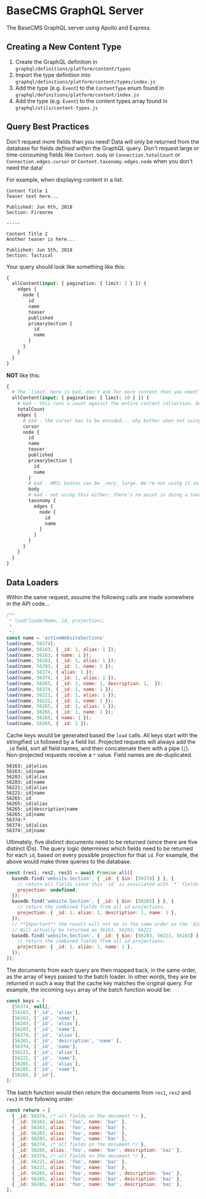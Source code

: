 # BaseCMS GraphQL Server
The BaseCMS GraphQL server using Apollo and Express.

## Creating a New Content Type
1. Create the GraphQL definition in `graphql/definitions/platform/content/types`
2. Import the type definition into `graphql/definitions/platform/content/types/index.js`
3. Add the type (e.g. `Event`) to the `ContentType` enum found in `graphql/definitions/platform/content/index.js`
4. Add the type (e.g. `Event`) to the content types array found in `graphql/utils/content-types.js`

## Query Best Practices
Don't request more fields than you need! Data will only be returned from the database for fields _defined_ within the GraphQL query. Don't request large or time-consuming fields like `Content.body` or `Connection.totalCount` or `Connection.edges.cursor` or `Content.taxonomy.edges.node` when you don't need the data!

For example, when displaying content in a list:
```
Content Title 1
Teaser text here...

Published: Jun 6th, 2018
Section: Firearms

-----

Content Title 2
Another teaser is here...

Published: Jun 5th, 2018
Section: Tactical
```
Your query should look like something like this:
```graphql
{
  allContent(input: { pagination: { limit: 2 } }) {
    edges {
      node {
        id
        name
        teaser
        published
        primarySection {
          id
          name
        }
      }
    }
  }
}
```
**NOT** like this:
```graphql
{
  # The `limit` here is bad, don't ask for more content than you need!
  allContent(input: { pagination: { limit: 10 } }) {
    # bad - this runs a count against the entire content collection. Don't do it unless you need it.
    totalCount
    edges {
      # bad - the cursor has to be encoded... why bother when not using?
      cursor
      node {
        id
        name
        teaser
        published
        primarySection {
          id
          name
        }
        # bad - HMTL bodies can be _very_ large. We're not using it so don't request it. :)
        body
        # bad - not using this either: there's no point in doing a taxonomy query.
        taxonomy {
          edges {
            node {
              id
              name
            }
          }
        }
      }
    }
  }
}
```
## Data Loaders
Within the same request, assume the following calls are made somewhere in the API code...
```js
/**
 * load(loaderName, id, projection);
 *
 */
const name = 'activeWebsiteSections'
load(name, 56374);
load(name, 56163, { _id: 1, alias: 1 });
load(name, 56163, { name: 1 });
load(name, 56203, { _id: 1, alias: 1 });
load(name, 56203, { _id: 1, name: 1 });
load(name, 56374, { alias: 1 });
load(name, 56374, { _id: 1, alias: 1 });
load(name, 56265, { _id: 1, name: 1, description: 1,  });
load(name, 56374, { _id: 1, name: 1 });
load(name, 56221, { _id: 1, alias: 1 });
load(name, 56221, { _id: 1, name: 1 });
load(name, 56265, { _id: 1, alias: 1 });
load(name, 56265, { _id: 1, name: 1 });
load(name, 56265, { name: 1 });
load(name, 56265, { _id: 1 });
```

Cache keys would be generated based the `load` calls. All keys start with the stringified `id` followed by a field list.  Projected requests will always add the `_id` field, sort all field names, and then concatenate them with a pipe (`|`). Non-projected requests receive a `*` value. Field names are de-duplicated.
```
56163:_id|alias
56163:_id|name
56203:_id|alias
56203:_id|name
56221:_id|alias
56221:_id|name
56265:_id
56265:_id|alias
56265:_id|description|name
56265:_id|name
56374:*
56374:_id|alias
56374:_id|name
```

Ultimately, five distinct documents need to be returned (since there are five distinct IDs). The query logic determines which fields need to be returned for each `id`, based on every possible projection for that `id`. For example, the above would make three queries to the database.
```js
const [res1, res2, res3] = await Promise.all([
  basedb.find('website.Section', { _id: { $in: [56374] } }, {
    // return all fields since this `id` is associated with `*` fields
    projection: undefined,
  });
  basedb.find('website.Section', { _id: { $in: [56265] } }, {
    // return the combined fields from all id projections.
    projection: { _id: 1, alias: 1, description: 1, name: 1 },
  });
  // **Important** the result will not be in the same order as the `$in` array!
  // Will actually be returned as 56163, 56203, 56221
  basedb.find('website.Section', { _id: { $in: [56203, 56221, 56163] } }, {
    // return the combined fields from all id projections.
    projection: { _id: 1, alias: 1, name: 1 },
  });
]);
```

The documents from each query are then mapped back, in the same order, as the array of keys passed to the batch loader. In other words, they are be returned in such a way that the cache key matches the original query. For example, the incoming `keys` array of the batch function would be:
```js
const keys = [
  [56374, null],
  [56163, ['_id', 'alias'],
  [56163, ['_id', 'name'],
  [56203, ['_id', 'alias'],
  [56203, ['_id', 'name'],
  [56374, ['_id', 'alias'],
  [56265, ['_id', 'description', 'name' ],
  [56374, ['_id', 'name'],
  [56221, ['_id', 'alias'],
  [56221, ['_id', 'name'],
  [56265, ['_id', 'alias'],
  [56265, ['_id', 'name'],
  [56265, ['_id'],
];
```
The batch function would then return the documents from `res1`, `res2` and `res3` in the following order:
```js
const return = [
  { _id: 56374, /* all fields on the document */ },
  { _id: 56163, alias: 'foo', name: 'bar' },
  { _id: 56163, alias: 'foo', name: 'bar' },
  { _id: 56203, alias: 'foo', name: 'bar' },
  { _id: 56203, alias: 'foo', name: 'bar' },
  { _id: 56374, /* all fields on the document */ },
  { _id: 56265, alias: 'foo', name: 'bar', description: 'baz' },
  { _id: 56374, /* all fields on the document */ },
  { _id: 56221, alias: 'foo', name: 'bar' },
  { _id: 56221, alias: 'foo', name: 'bar' },
  { _id: 56265, alias: 'foo', name: 'bar', description: 'baz' },
  { _id: 56265, alias: 'foo', name: 'bar', description: 'baz' },
  { _id: 56265, alias: 'foo', name: 'bar', description: 'baz' },
];
```
